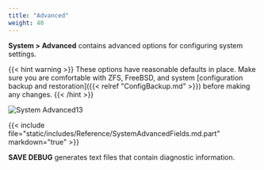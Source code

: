 ```yaml
---
title: "Advanced"
weight: 40
---
```


**System > Advanced** contains advanced options for configuring system settings.

{{< hint warning >}}
These options have reasonable defaults in place.
Make sure you are comfortable with ZFS, FreeBSD, and system [configuration backup and restoration]({{< relref "ConfigBackup.md" >}}) before making any changes.
{{< /hint >}}

![System Advanced13](/images/CORE/13.0/SystemAdvanced13.png "Advanced Settings")

{{< include file="static/includes/Reference/SystemAdvancedFields.md.part" markdown="true" >}}

**SAVE DEBUG** generates text files that contain diagnostic information.